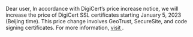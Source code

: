 Dear user,
In accordance with DigiCert’s price increase notice, we will increase the price of DigiCert SSL certificates starting January 5, 2023 (Beijing time). This price change involves GeoTrust, SecureSite, and code signing certificates. For more information, [visit ](https://www.tencentcloud.com/pricing/ssl?lang=en&pg=).